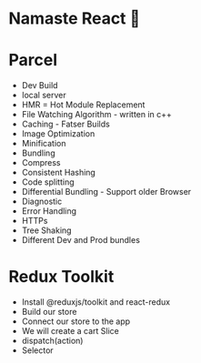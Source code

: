# Namaste React 🚀

# Parcel

- Dev Build
- local server
- HMR = Hot Module Replacement
- File Watching Algorithm - written in c++
- Caching - Fatser Builds
- Image Optimization
- Minification
- Bundling
- Compress
- Consistent Hashing
- Code splitting
- Differential Bundling - Support older Browser
- Diagnostic
- Error Handling
- HTTPs
- Tree Shaking
- Different Dev and Prod bundles


# Redux Toolkit
 - Install @reduxjs/toolkit and react-redux
 - Build our store 
 - Connect our store to the app
 - We will create a cart Slice
 - dispatch(action)
 - Selector
